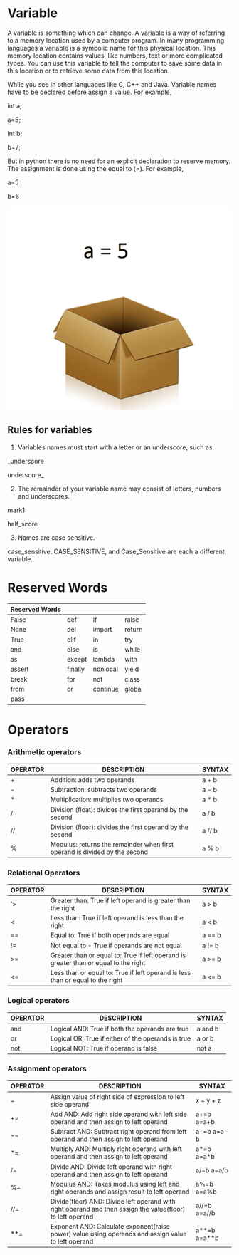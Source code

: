 # Variable 

A variable is something which can change. A variable is a way of referring to a memory location used by a computer program. 
In many programming languages a variable is a symbolic name for this physical location. This memory location contains values, like numbers, text or more complicated types. 
You can use this variable to tell the computer to save some data in this location or to retrieve some data from this location.

While you see in other languages like C, C++ and Java. Variable names have to be declared before assign a value. For example,

int a;

a=5;

int b;

b=7;

But in python there is no need for an explicit declaration to reserve memory. 
The assignment is done using the equal to (=). For example,

a=5

b=6

![variables](../images/variable.gif)

## Rules for variables
1. Variables names must start with a letter or an underscore, such as:

_underscore

underscore_

2. The remainder of your variable name may consist of letters, numbers and underscores.

mark1

half_score

3. Names are case sensitive. 

case_sensitive, CASE_SENSITIVE, and Case_Sensitive are each a different variable.

# Reserved Words 
|Reserved Words||||
|-----|-----|----|----|
|False | def |if|raise|
|None|del|import|return|
|True|elif|in|try|
|and|else|is|while|
|as	|except	|lambda	|with|
|assert|finally|nonlocal|yield
|break|for|not|class|	
|from|or|continue|global	
|pass

# Operators
### Arithmetic operators
|OPERATOR|DESCRIPTION|SYNTAX|
|--------|-----------|------|
|+	|Addition: adds two operands|	a + b|
|-	|Subtraction: subtracts two operands|	a - b|
|*	|Multiplication: multiplies two operands|	a * b|
|/	|Division (float): divides the first operand by the second|	a / b|
|//	|Division (floor): divides the first operand by the second|	a // b|
|%	|Modulus: returns the remainder when first operand is divided by the second|	a % b|
### Relational Operators
|OPERATOR|	DESCRIPTION|SYNTAX|
|--------|-------------|------|
|'>	|Greater than: True if left operand is greater than the right|	a > b|
|<	|Less than: True if left operand is less than the right|	a < b|
|==	|Equal to: True if both operands are equal|	a == b|
|!=	|Not equal to - True if operands are not equal|	a != b|
|>=	|Greater than or equal to: True if left operand is greater than or equal to the right|	a >= b|
|<=	|Less than or equal to: True if left operand is less than or equal to the right|	a <= b|
### Logical operators
|OPERATOR|	DESCRIPTION|SYNTAX|
|--------|-------------|------|
|and|	Logical AND: True if both the operands are true|	a and b|
|or|	Logical OR: True if either of the operands is true|	a or b|
|not|	Logical NOT: True if operand is false|	not a|
### Assignment operators
|OPERATOR|	DESCRIPTION|SYNTAX|
|--------|-------------|------|
|=|	Assign value of right side of expression to left side operand|	x = y + z|
|+=	|Add AND: Add right side operand with left side operand and then assign to left operand	|a+=b     a=a+b|
|-=	|Subtract AND: Subtract right operand from left operand and then assign to left operand	|a-=b      a=a-b|
|*=	|Multiply AND: Multiply right operand with left operand and then assign to left operand	|a*=b       a=a*b|
|/=	|Divide AND: Divide left operand with right operand and then assign to left operand	|a/=b      a=a/b|
|%=	|Modulus AND: Takes modulus using left and right operands and assign result to left operand	|a%=b   a=a%b|
|//=	|Divide(floor) AND: Divide left operand with right operand and then assign the value(floor) to left operand	|a//=b       a=a//b|
|**=	|Exponent AND: Calculate exponent(raise power) value using operands and assign value to left operand	|a**=b     a=a**b|